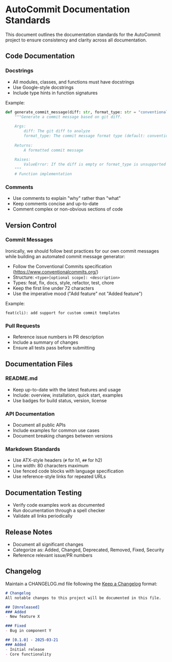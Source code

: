 # AutoCommit Documentation Standards

This document outlines the documentation standards for the AutoCommit project to ensure consistency and clarity across all documentation.

## Code Documentation

### Docstrings

- All modules, classes, and functions must have docstrings
- Use Google-style docstrings
- Include type hints in function signatures

Example:

```python
def generate_commit_message(diff: str, format_type: str = "conventional") -> str:
    """Generate a commit message based on git diff.
    
    Args:
        diff: The git diff to analyze
        format_type: The commit message format type (default: conventional)
        
    Returns:
        A formatted commit message
        
    Raises:
        ValueError: If the diff is empty or format_type is unsupported
    """
    # Function implementation
```

### Comments

- Use comments to explain "why" rather than "what"
- Keep comments concise and up-to-date
- Comment complex or non-obvious sections of code

## Version Control

### Commit Messages

Ironically, we should follow best practices for our own commit messages while building an automated commit message generator:

- Follow the Conventional Commits specification (https://www.conventionalcommits.org/)
- Structure: `<type>[optional scope]: <description>`
- Types: feat, fix, docs, style, refactor, test, chore
- Keep the first line under 72 characters
- Use the imperative mood ("Add feature" not "Added feature")

Example:
```
feat(cli): add support for custom commit templates
```

### Pull Requests

- Reference issue numbers in PR description
- Include a summary of changes
- Ensure all tests pass before submitting

## Documentation Files

### README.md

- Keep up-to-date with the latest features and usage
- Include: overview, installation, quick start, examples
- Use badges for build status, version, license

### API Documentation

- Document all public APIs
- Include examples for common use cases
- Document breaking changes between versions

### Markdown Standards

- Use ATX-style headers (`#` for h1, `##` for h2)
- Line width: 80 characters maximum
- Use fenced code blocks with language specification
- Use reference-style links for repeated URLs

## Documentation Testing

- Verify code examples work as documented
- Run documentation through a spell checker
- Validate all links periodically

## Release Notes

- Document all significant changes
- Categorize as: Added, Changed, Deprecated, Removed, Fixed, Security
- Reference relevant issue/PR numbers

## Changelog

Maintain a CHANGELOG.md file following the [Keep a Changelog](https://keepachangelog.com/) format:

```markdown
# Changelog
All notable changes to this project will be documented in this file.

## [Unreleased]
### Added
- New feature X

### Fixed
- Bug in component Y

## [0.1.0] - 2025-03-21
### Added
- Initial release
- Core functionality
```